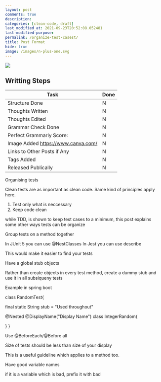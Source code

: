```yaml
---
layout: post
comments: true
description:
categories: [clean-code, draft]
last_modified_at: 2021-09-23T20:52:08.052481
last-modified-purpose:
permalink: /organize-test-casest/
title: Post Format
hide: true
image: /images/n-plus-one.svg
---
```

![](/images/switch-jobs.jpg)

## Writting Steps

| Task                        | Done |
|-----------------------------|------|
| Structure Done              | N    |
| Thoughts Written            | N    |
| Thoughts Edited             | N    |
| Grammar Check Done          | N    |
| Perfect Grammarly Score:    | N    |
| Image Added  https://www.canva.com/                | N    |
| Links to Other Posts if Any | N    |
| Tags Added                  | N    |
| Released Publically         | N    |



Organising tests

Clean tests are as important as clean code. Same kind of principles apply here.

1. Test only what is neccessary
2. Keep code clean

while TDD, is shown to keep test cases to a minimum, this post explains some other ways tests can be organize

Group tests on a method together

In JUnit 5 you can use @NestClasses
In Jest you can use describe 

This would make it easier to find your tests

Have a global stub objects

Rather than create objects in every test method,
create a dummy stub and use it in all subsiqueny tests

Example in spring boot

class RandomTest{

final static String stub = "Used throughout"

@Nested
@DisplayName("Display Name")
class IntegerRandom{

}
}

Use @BeforeEach/@Before all

Size of tests should be less than size of your display

This is a useful guideline which applies to a method too.

Have good variable names

if it is a variable which is bad, prefix it with bad

